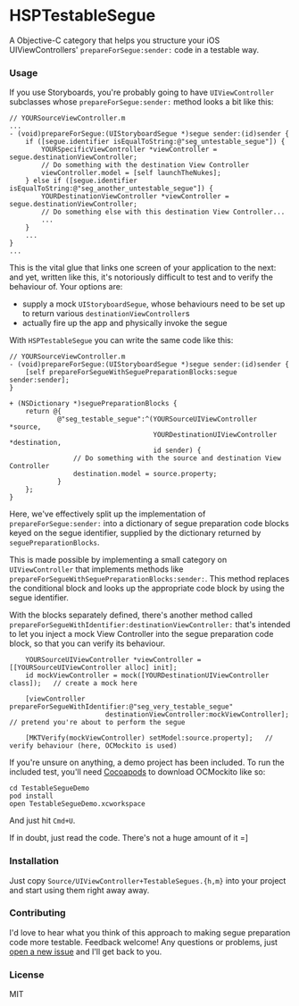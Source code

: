 HSPTestableSegue
================

A Objective-C category that helps you structure your iOS UIViewControllers' `prepareForSegue:sender:` code in a testable way.

### Usage

If you use Storyboards, you're probably going to have `UIViewController` subclasses whose `prepareForSegue:sender:` method looks a bit like this:

```objc
// YOURSourceViewController.m
...
- (void)prepareForSegue:(UIStoryboardSegue *)segue sender:(id)sender {
    if ([segue.identifier isEqualToString:@"seg_untestable_segue"]) {
        YOURSpecificViewController *viewController = segue.destinationViewController;
        // Do something with the destination View Controller
        viewController.model = [self launchTheNukes];
    } else if ([segue.identifier isEqualToString:@"seg_another_untestable_segue"]) {
        YOURDestinationViewController *viewController = segue.destinationViewController;
        // Do something else with this destination View Controller...
        ...
    }
    ...
}
...
```

This is the vital glue that links one screen of your application to the next:
and yet, written like this, it's notoriously difficult to test and to verify
the behaviour of. Your options are:

 - supply a mock `UIStoryboardSegue`, whose behaviours need to be set up to return various `destinationViewController`s
 - actually fire up the app and physically invoke the segue

With `HSPTestableSegue` you can write the same code like this:

```objc
// YOURSourceViewController.m
- (void)prepareForSegue:(UIStoryboardSegue *)segue sender:(id)sender {
    [self prepareForSegueWithSeguePreparationBlocks:segue sender:sender];
}

+ (NSDictionary *)seguePreparationBlocks {
    return @{
            @"seg_testable_segue":^(YOURSourceUIViewController *source,
                                    YOURDestinationUIViewController *destination,
                                    id sender) {
                // Do something with the source and destination View Controller
                destination.model = source.property;
            }
    };
}
```


Here, we've effectively split up the implementation of
`prepareForSegue:sender:` into a dictionary of segue preparation code blocks
keyed on the segue identifier, supplied by the dictionary returned by
`seguePreparationBlocks`.

This is made possible by implementing a small category on `UIViewController`
that implements methods like
`prepareForSegueWithSeguePreparationBlocks:sender:`. This method replaces the
conditional block and looks up the appropriate code block by using the segue
identifier.

With the blocks separately defined, there's another method called
`prepareForSegueWithIdentifier:destinationViewController:` that's intended to
let you inject a mock View Controller into the segue preparation code block, so
that you can verify its behaviour.


```objc
    YOURSourceUIViewController *viewController = [[YOURSourceUIViewController alloc] init];
    id mockViewController = mock([YOURDestinationUIViewController class]);   // create a mock here

    [viewController prepareForSegueWithIdentifier:@"seg_very_testable_segue"
                        destinationViewController:mockViewController];   // pretend you're about to perform the segue

    [MKTVerify(mockViewController) setModel:source.property];   // verify behaviour (here, OCMockito is used)
```

If you're unsure on anything, a demo project has been included. To run the included test, you'll need [Cocoapods](http://cocoapods.org) to download OCMockito like so:

```
cd TestableSegueDemo
pod install
open TestableSegueDemo.xcworkspace
```

And just hit `Cmd+U`.


If in doubt, just read the code. There's not a huge amount of it =]


### Installation

Just copy `Source/UIViewController+TestableSegues.{h,m}` into your project and start
using them right away away.


### Contributing

I'd love to hear what you think of this approach to making segue preparation
code more testable.  Feedback welcome! Any questions or problems, just [open a
new issue](https://github.com/fatuhoku/HSPTestableSegue/issues) and I'll get
back to you.

### License

MIT
